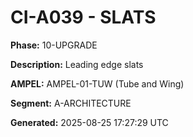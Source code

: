 # CI-A039 - SLATS

**Phase:** 10-UPGRADE

**Description:** Leading edge slats

**AMPEL:** AMPEL-01-TUW (Tube and Wing)

**Segment:** A-ARCHITECTURE

**Generated:** 2025-08-25 17:27:29 UTC
